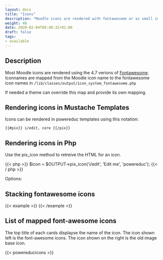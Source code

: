 ```yaml
---
layout: docs
title: "Icons"
description: "Moodle icons are rendered with fontawesome or as small images"
weight: 40
date: 2020-02-04T09:40:32+01:00
draft: false
tags:
- available
---
```


## Description

Most Moodle icons are rendered using the 4.7 verions of [Fontawesome](https://fontawesome.com/v4.7.0/). Iconnames are mapped from the Moodle icon name to the fontawesome icon names in `/lib/classes/output/icon_system_fontawesome.php`

If needed a theme can override this map and provide its own mapping.

## Rendering icons in Mustache Templates

Icons can be rendered in powereduc templates using this notation:

```{{#pix}} i/edit, core {{/pix}}```

## Rendering icons in Php

Use the pix_icon method to retreive the HTML for an icon.

{{< php >}}
    $icon = $OUTPUT->pix_icon('i/edit', 'Edit me', 'powereduc');
{{< / php >}}

Options:

## Stacking fontawesome icons

{{< example >}}
<span class="fa-stack fa-lg">
  <i class="fa fa-comment fa-stack-2x"></i>
  <i class="fa fa-thumbs-o-up fa-stack-1x fa-inverse"></i>
</span>
{{< /example >}}
## List of mapped font-awesome icons

The top title of each cards displayse the name of the icon. The icon shown left is the font-awesome icons. The icon shown on the right is the old image base icon.

{{< powereducicons >}}
